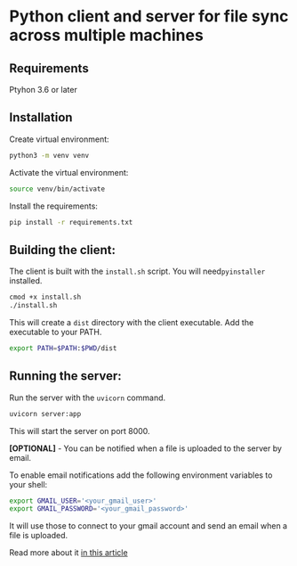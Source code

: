 # Python client and server for file sync across multiple machines

## Requirements

Ptyhon 3.6 or later

## Installation
Create virtual environment:

```bash
python3 -m venv venv
```

Activate the virtual environment:

```bash
source venv/bin/activate
```

Install the requirements:

```bash
pip install -r requirements.txt
```

## Building the client:

The client is built with the `install.sh` script.
You will need`pyinstaller` installed. 

```bash
cmod +x install.sh
./install.sh
```

This will create a `dist` directory with the client executable.
Add the executable to your PATH.

```bash
export PATH=$PATH:$PWD/dist
```

## Running the server:
Run the server with the `uvicorn` command.

```bash
uvicorn server:app
```

This will start the server on port 8000.

**[OPTIONAL]** - You can be notified when a file is uploaded to the server by email.

To enable email notifications add the following environment variables to your shell:

```bash
export GMAIL_USER='<your_gmail_user>'
export GMAIL_PASSWORD='<your_gmail_password>'
```

It will use those to connect to your gmail account and send an email when a file is uploaded.

Read more about it [in this article](https://realpython.com/python-send-email/)




